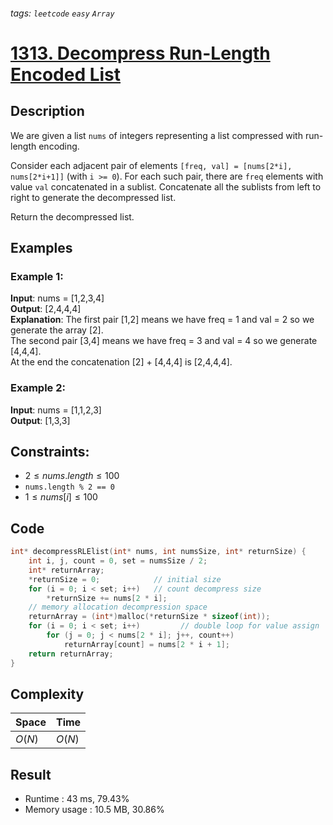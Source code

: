###### tags: `leetcode` `easy` `Array`
# [1313. Decompress Run-Length Encoded List](https://leetcode.com/problems/decompress-run-length-encoded-list/)

## Description

We are given a list `nums` of integers representing a list compressed with run-length encoding.  

Consider each adjacent pair of elements `[freq, val] = [nums[2*i], nums[2*i+1]]` (with `i >= 0`).  For each such pair, there are `freq` elements with value `val` concatenated in a sublist. Concatenate all the sublists from left to right to generate the decompressed list.  

Return the decompressed list.  

## Examples
### Example 1:

**Input**: nums = [1,2,3,4]  
**Output**: [2,4,4,4]  
**Explanation**: The first pair [1,2] means we have freq = 1 and val = 2 so we generate the array [2].  
The second pair [3,4] means we have freq = 3 and val = 4 so we generate [4,4,4].  
At the end the concatenation [2] + [4,4,4] is [2,4,4,4].  

### Example 2:

**Input**: nums = [1,1,2,3]  
**Output**: [1,3,3]  

## Constraints:

- $2 \leq nums.length \leq 100$  
- `nums.length % 2 == 0`  
- $1 \leq nums[i] \leq 100$  

## Code

```c
int* decompressRLElist(int* nums, int numsSize, int* returnSize) {
    int i, j, count = 0, set = numsSize / 2;
    int* returnArray;
    *returnSize = 0;            // initial size
    for (i = 0; i < set; i++)   // count decompress size
        *returnSize += nums[2 * i];
    // memory allocation decompression space
    returnArray = (int*)malloc(*returnSize * sizeof(int));   
    for (i = 0; i < set; i++)         // double loop for value assign
        for (j = 0; j < nums[2 * i]; j++, count++)
            returnArray[count] = nums[2 * i + 1];
    return returnArray;
}
```

## Complexity

|Space |Time  |
|-     |-     |
|$O(N)$|$O(N)$|

## Result

- Runtime : 43 ms, 79.43%  
- Memory usage : 10.5 MB, 30.86%  